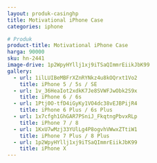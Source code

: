 ```yaml
---
layout: produk-casinghp
title: Motivational iPhone Case
categories: iphone

# Produk
product-title: Motivational iPhone Case
harga: 90000
sku: hn-2441
image-drive: 1p2WpyHYllj1xj9iTSaQImmrEiikJbK99
gallery:
  - url: 1ilLUIBeMBFrXZnRYNkz4u8kOQrxt1Vo2
    title: iPhone 5 / 5s / SE
  - url: 1v_36HeaIot2xdkK7Je8SVWFJwObk2S9x
    title: iPhone 6 / 6s
  - url: 1Ptj0O-tfD4iGyKy1VO4dc38vEJBPijR4
    title: iPhone 6 Plus / 6s Plus
  - url: 1x7cfgh1GhGAR7PSniJ_FkqtngPbvxRLp
    title: iPhone 7 / 8
  - url: 1KxU7wMzj33YUlLg4P8ogvhVWwxZTtiW1
    title: iPhone 7 Plus / 8 Plus
  - url: 1p2WpyHYllj1xj9iTSaQImmrEiikJbK99
    title: iPhone X
---
```

